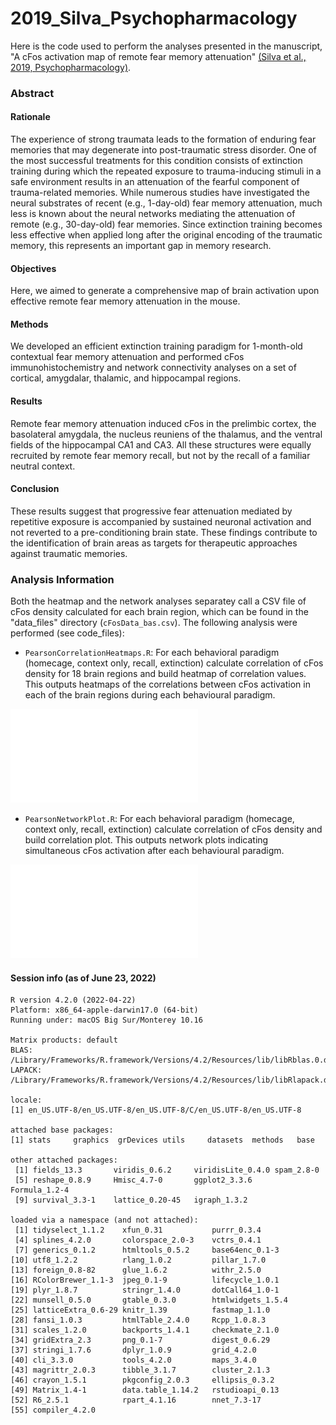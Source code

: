 # 2019_Silva_Psychopharmacology

Here is the code used to perform the analyses presented in the manuscript, "A cFos activation map of remote fear memory attenuation" [(Silva et al., 2019, Psychopharmacology)](https://link.springer.com/article/10.1007/s00213-018-5000-y#Sec2). 

### Abstract
#### Rationale
The experience of strong traumata leads to the formation of enduring fear memories that may degenerate into post-traumatic stress disorder. One of the most successful treatments for this condition consists of extinction training during which the repeated exposure to trauma-inducing stimuli in a safe environment results in an attenuation of the fearful component of trauma-related memories. While numerous studies have investigated the neural substrates of recent (e.g., 1-day-old) fear memory attenuation, much less is known about the neural networks mediating the attenuation of remote (e.g., 30-day-old) fear memories. Since extinction training becomes less effective when applied long after the original encoding of the traumatic memory, this represents an important gap in memory research.

#### Objectives
Here, we aimed to generate a comprehensive map of brain activation upon effective remote fear memory attenuation in the mouse.

#### Methods
We developed an efficient extinction training paradigm for 1-month-old contextual fear memory attenuation and performed cFos immunohistochemistry and network connectivity analyses on a set of cortical, amygdalar, thalamic, and hippocampal regions.

#### Results
Remote fear memory attenuation induced cFos in the prelimbic cortex, the basolateral amygdala, the nucleus reuniens of the thalamus, and the ventral fields of the hippocampal CA1 and CA3. All these structures were equally recruited by remote fear memory recall, but not by the recall of a familiar neutral context.

#### Conclusion
These results suggest that progressive fear attenuation mediated by repetitive exposure is accompanied by sustained neuronal activation and not reverted to a pre-conditioning brain state. These findings contribute to the identification of brain areas as targets for therapeutic approaches against traumatic memories.

### Analysis Information
Both the heatmap and the network analyses separatey call a CSV file of cFos density calculated for each brain region, which can be found in the "data_files" directory (`cFosData_bas.csv`). The following analysis were performed (see code_files):

- `PearsonCorrelationHeatmaps.R`: For each behavioral paradigm (homecage, context only, recall, extinction) calculate correlation of cFos density for 18 brain regions and build heatmap of correlation values. This outputs heatmaps of the correlations between cFos activation in each of the brain regions during each behavioural paradigm.

![Correlation Heatmap](figure_files/correlation_heatmap.pdf)

- `PearsonNetworkPlot.R`: For each behavioral paradigm (homecage, context only, recall, extinction) calculate correlation of cFos density and build correlation plot. This outputs network plots indicating simultaneous cFos activation after each behavioural paradigm. 

![Correlation Network](figure_files/correlation_network.pdf)

#### Session info (as of June 23, 2022)
```
R version 4.2.0 (2022-04-22)
Platform: x86_64-apple-darwin17.0 (64-bit)
Running under: macOS Big Sur/Monterey 10.16

Matrix products: default
BLAS:   /Library/Frameworks/R.framework/Versions/4.2/Resources/lib/libRblas.0.dylib
LAPACK: /Library/Frameworks/R.framework/Versions/4.2/Resources/lib/libRlapack.dylib

locale:
[1] en_US.UTF-8/en_US.UTF-8/en_US.UTF-8/C/en_US.UTF-8/en_US.UTF-8

attached base packages:
[1] stats     graphics  grDevices utils     datasets  methods   base     

other attached packages:
 [1] fields_13.3       viridis_0.6.2     viridisLite_0.4.0 spam_2.8-0       
 [5] reshape_0.8.9     Hmisc_4.7-0       ggplot2_3.3.6     Formula_1.2-4    
 [9] survival_3.3-1    lattice_0.20-45   igraph_1.3.2  

loaded via a namespace (and not attached):
 [1] tidyselect_1.1.2    xfun_0.31           purrr_0.3.4        
 [4] splines_4.2.0       colorspace_2.0-3    vctrs_0.4.1        
 [7] generics_0.1.2      htmltools_0.5.2     base64enc_0.1-3    
[10] utf8_1.2.2          rlang_1.0.2         pillar_1.7.0       
[13] foreign_0.8-82      glue_1.6.2          withr_2.5.0        
[16] RColorBrewer_1.1-3  jpeg_0.1-9          lifecycle_1.0.1    
[19] plyr_1.8.7          stringr_1.4.0       dotCall64_1.0-1    
[22] munsell_0.5.0       gtable_0.3.0        htmlwidgets_1.5.4  
[25] latticeExtra_0.6-29 knitr_1.39          fastmap_1.1.0      
[28] fansi_1.0.3         htmlTable_2.4.0     Rcpp_1.0.8.3       
[31] scales_1.2.0        backports_1.4.1     checkmate_2.1.0    
[34] gridExtra_2.3       png_0.1-7           digest_0.6.29      
[37] stringi_1.7.6       dplyr_1.0.9         grid_4.2.0         
[40] cli_3.3.0           tools_4.2.0         maps_3.4.0         
[43] magrittr_2.0.3      tibble_3.1.7        cluster_2.1.3      
[46] crayon_1.5.1        pkgconfig_2.0.3     ellipsis_0.3.2     
[49] Matrix_1.4-1        data.table_1.14.2   rstudioapi_0.13    
[52] R6_2.5.1            rpart_4.1.16        nnet_7.3-17        
[55] compiler_4.2.0    
 ```
